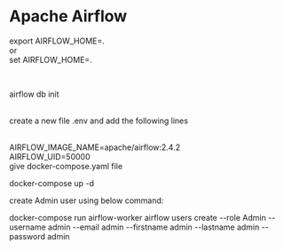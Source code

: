 # Apache Airflow


export AIRFLOW_HOME=. <br>
or <br>
set AIRFLOW_HOME=.<be>


<br><be>

airflow db init <br>
<br>

create a new file .env and add the following lines
<br><br>

AIRFLOW_IMAGE_NAME=apache/airflow:2.4.2 <br>
AIRFLOW_UID=50000
<br>
give docker-compose.yaml file

docker-compose up -d

create Admin user using below command:

docker-compose run airflow-worker airflow users create --role Admin --username admin --email admin --firstname admin --lastname admin --password admin
